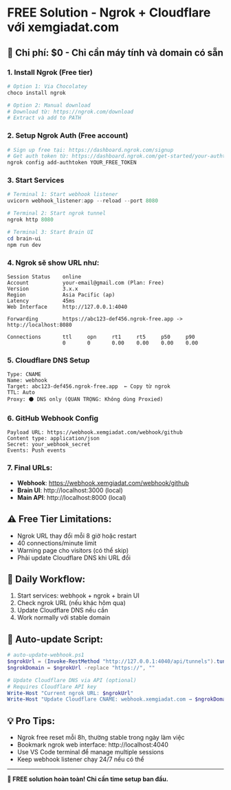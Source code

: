 # FREE Solution - Ngrok + Cloudflare với xemgiadat.com

## 🎯 Chi phí: $0 - Chỉ cần máy tính và domain có sẵn

### 1. Install Ngrok (Free tier)
```powershell
# Option 1: Via Chocolatey
choco install ngrok

# Option 2: Manual download
# Download từ: https://ngrok.com/download
# Extract và add to PATH
```

### 2. Setup Ngrok Auth (Free account)
```powershell
# Sign up free tại: https://dashboard.ngrok.com/signup
# Get auth token từ: https://dashboard.ngrok.com/get-started/your-authtoken
ngrok config add-authtoken YOUR_FREE_TOKEN
```

### 3. Start Services
```powershell
# Terminal 1: Start webhook listener
uvicorn webhook_listener:app --reload --port 8080

# Terminal 2: Start ngrok tunnel  
ngrok http 8080

# Terminal 3: Start Brain UI
cd brain-ui
npm run dev
```

### 4. Ngrok sẽ show URL như:
```
Session Status    online
Account           your-email@gmail.com (Plan: Free)
Version           3.x.x
Region            Asia Pacific (ap)
Latency           45ms
Web Interface     http://127.0.0.1:4040

Forwarding        https://abc123-def456.ngrok-free.app -> http://localhost:8080

Connections       ttl     opn     rt1     rt5     p50     p90
                  0       0       0.00    0.00    0.00    0.00
```

### 5. Cloudflare DNS Setup
```
Type: CNAME
Name: webhook
Target: abc123-def456.ngrok-free.app  ← Copy từ ngrok
TTL: Auto
Proxy: ⚫ DNS only (QUAN TRỌNG: Không dùng Proxied)
```

### 6. GitHub Webhook Config
```
Payload URL: https://webhook.xemgiadat.com/webhook/github
Content type: application/json
Secret: your_webhook_secret
Events: Push events
```

### 7. Final URLs:
- **Webhook**: https://webhook.xemgiadat.com/webhook/github
- **Brain UI**: http://localhost:3000 (local)
- **Main API**: http://localhost:8000 (local)

## ⚠️ Free Tier Limitations:
- Ngrok URL thay đổi mỗi 8 giờ hoặc restart
- 40 connections/minute limit
- Warning page cho visitors (có thể skip)
- Phải update Cloudflare DNS khi URL đổi

## 🔄 Daily Workflow:
1. Start services: webhook + ngrok + brain UI
2. Check ngrok URL (nếu khác hôm qua)  
3. Update Cloudflare DNS nếu cần
4. Work normally với stable domain

## 🤖 Auto-update Script:
```powershell
# auto-update-webhook.ps1
$ngrokUrl = (Invoke-RestMethod "http://127.0.0.1:4040/api/tunnels").tunnels[0].public_url
$ngrokDomain = $ngrokUrl -replace "https://", ""

# Update Cloudflare DNS via API (optional)
# Requires Cloudflare API key
Write-Host "Current ngrok URL: $ngrokUrl"
Write-Host "Update Cloudflare CNAME: webhook.xemgiadat.com → $ngrokDomain"
```

## 💡 Pro Tips:
- Ngrok free reset mỗi 8h, thường stable trong ngày làm việc
- Bookmark ngrok web interface: http://localhost:4040
- Use VS Code terminal để manage multiple sessions
- Keep webhook listener chạy 24/7 nếu có thể

---

**🎉 FREE solution hoàn toàn! Chỉ cần time setup ban đầu.**